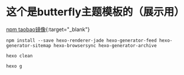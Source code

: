 
# 这个是butterfly主题模板的（展示用）

[npm taobao镜像](https://blog.csdn.net/shangrila_kun/article/details/89633374){:target="_blank"}



```
npm install --save hexo-renderer-jade hexo-generator-feed hexo-generator-sitemap hexo-browsersync hexo-generator-archive
```


```
hexo clean

hexo g
```
